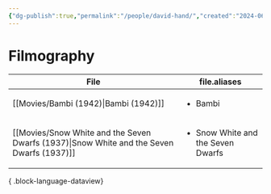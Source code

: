 ```yaml
---
{"dg-publish":true,"permalink":"/people/david-hand/","created":"2024-06-20","updated":"2025-03-13"}
---
```



# Filmography

| File                                                                                         | file.aliases                                      |
| -------------------------------------------------------------------------------------------- | ------------------------------------------------- |
| [[Movies/Bambi (1942)\|Bambi (1942)]]                                                     | <ul><li>Bambi</li></ul>                           |
| [[Movies/Snow White and the Seven Dwarfs (1937)\|Snow White and the Seven Dwarfs (1937)]] | <ul><li>Snow White and the Seven Dwarfs</li></ul> |

{ .block-language-dataview}
